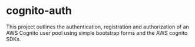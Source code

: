# cognito-auth
This project outlines the authentication, registration and authorization of an AWS Cognito user pool using simple bootstrap forms and the AWS cognito SDKs. 
